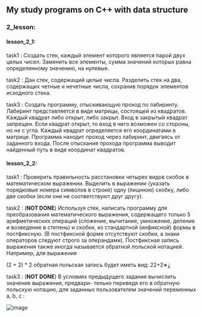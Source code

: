## My study programs on C++ with data structure

### 2_lesson:

#### lesson_2_1:

task1 :
Создать стек, каждый элемент которого является парой двух целых чисел.
Заменить все элементы, сумма значений которых равна определенному значению,
на нулевые.

task2 :
Дан стек, содержащий целые числа. Разделить стек на два, содержащих четные и
нечетные числа, сохранив порядок элементов исходного стека.

task3 :
Создать программу, отыскивающую проход по лабиринту. Лабиринт представляется
в виде матрицы, состоящей из квадратов. Каждый квадрат либо открыт, либо
закрыт. Вход в закрытый квадрат запрещен. Если квадрат открыт, то вход в него
возможен со стороны, но не с угла. Каждый квадрат определяется его координатами
в матрице. Программа находит проход через лабиринт, двигаясь от заданного
входа. После отыскания прохода программа выводит найденный путь в виде
координат квадратов.

#### lesson_2_2:

task1 : 
Проверить правильность расстановки четырех видов скобок в математическом
выражении. Выделить в выражении (указать порядковые номера символов в
строке) одну (лишнюю) скобку, либо две скобки (если они не соответствуют друг
другу).

task2 : (**NOT DONE**)
Используя стек, написать программу для преобразования математического
выражения, содержащего только 5 арифметических операций (сложение,
вычитание, умножение, деление и возведение в степень) и скобки, из стандартной
(инфиксной) формы в постфиксную. (В постфиксной форме отсутствуют скобки, а
знаки операторов следуют строго за операндами). Постфиксная запись выражения
также иногда называется обратной польской нотацией. Например, для выражения

(2 + 2) * 2   обратная польская запись будет иметь вид:   22+2∗¿

task3 : (**NOT DONE**)
В условиях предыдущего задания вычислить значение выражения, предвари-
тельно переведя его в обратную польскую нотацию, для заданных пользователем
значений переменных a, b, c :

![image](https://user-images.githubusercontent.com/110289879/232293946-51bfe1df-4fc5-49a4-a358-4ed449a517b1.png)


